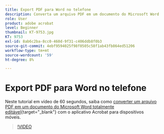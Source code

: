 ```yaml
---
title: Export PDF para Word no telefone
description: Converta um arquivo PDF em um documento do Microsoft Word totalmente editável com o aplicativo Acrobat para dispositivos móveis
role: User
product: adobe acrobat
level: Beginner
thumbnail: KT-9753.jpg
KT: 9753
exl-id: 8ab6c2ba-8cc0-460d-9f31-c406ddb8f0b3
source-git-commit: 4ebf9594025f98f0505c58f1ab43fb864ed51206
workflow-type: tm+mt
source-wordcount: '59'
ht-degree: 8%

---
```


# Export PDF para Word no telefone

Neste tutorial em vídeo de 60 segundos, saiba como [converter um arquivo PDF em um documento do Microsoft Word totalmente editável](https://www.adobe.com/br/acrobat/online/pdf-to-word.html){target="_blank"} com o aplicativo Acrobat para dispositivos móveis.

>[!VIDEO](https://video.tv.adobe.com/v/340214?quality=12&learn=on&hidetitle=true)
